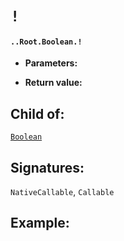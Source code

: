 # `!`

#### `..Root.Boolean.!`

* **Parameters:**

* **Return value:**

## Child of:

[`Boolean`](docs..Root.Boolean.md)

## Signatures:

`NativeCallable`, `Callable`



## Example:

